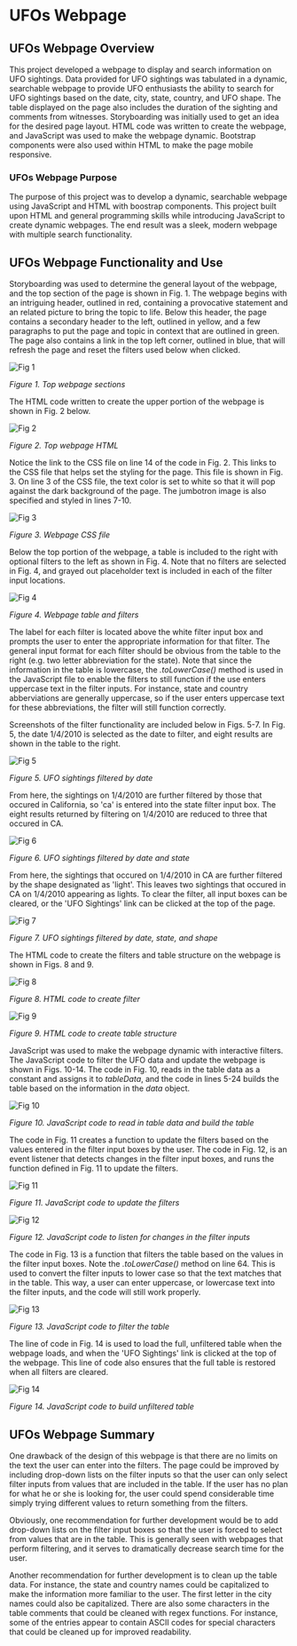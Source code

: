 # UFOs Webpage

## UFOs Webpage Overview

This project developed a webpage to display and search information on UFO sightings. Data provided for UFO sightings was tabulated in a dynamic, searchable webpage to provide UFO enthusiasts the ability to search for UFO sightings based on the date, city, state, country, and UFO shape. The table displayed on the page also includes the duration of the sighting and comments from witnesses. Storyboarding was initially used to get an idea for the desired page layout. HTML code was written to create the webpage, and JavaScript was used to make the webpage dynamic. Bootstrap components were also used within HTML to make the page mobile responsive.

### UFOs Webpage Purpose

The purpose of this project was to develop a dynamic, searchable webpage using JavaScript and HTML with boostrap components. This project built upon HTML and general programming skills while introducing JavaScript to create dynamic webpages. The end result was a sleek, modern webpage with multiple search functionality.

## UFOs Webpage Functionality and Use

Storyboarding was used to determine the general layout of the webpage, and the top section of the page is shown in Fig. 1. The webpage begins with an intriguing header, outlined in red, containing a provocative statement and an related picture to bring the topic to life. Below this header, the page contains a secondary header to the left, outlined in yellow, and a few paragraphs to put the page and topic in context that are outlined in green. The page also contains a link in the top left corner, outlined in blue, that will refresh the page and reset the filters used below when clicked.

![Fig 1](./Resources/webpage_top_sections.png)

*Figure 1. Top webpage sections*

The HTML code written to create the upper portion of the webpage is shown in Fig. 2 below.

![Fig 2](./Resources/header_HTML.png)

*Figure 2. Top webpage HTML*

Notice the link to the CSS file on line 14 of the code in Fig. 2. This links to the CSS file that helps set the styling for the page. This file is shown in Fig. 3. On line 3 of the CSS file, the text color is set to white so that it will pop against the dark background of the page. The jumbotron image is also specified and styled in lines 7-10.

![Fig 3](./Resources/styling_CSS.png)

*Figure 3. Webpage CSS file*

Below the top portion of the webpage, a table is included to the right with optional filters to the left as shown in Fig. 4. Note that no filters are selected in Fig. 4, and grayed out placeholder text is included in each of the filter input locations.

![Fig 4](./Resources/webpage_filters_none_selected.png)

*Figure 4. Webpage table and filters*

The label for each filter is located above the white filter input box and prompts the user to enter the appropriate information for that filter. The general input format for each filter should be obvious from the table to the right (e.g. two letter abbreviation for the state). Note that since the information in the table is lowercase, the *.toLowerCase()* method is used in the JavaScript file to enable the filters to still function if the use enters uppercase text in the filter inputs. For instance, state and country abberviations are generally uppercase, so if the user enters uppercase text for these abbreviations, the filter will still function correctly.

Screenshots of the filter functionality are included below in Figs. 5-7. In Fig. 5, the date 1/4/2010 is selected as the date to filter, and eight results are shown in the table to the right.

![Fig 5](./Resources/table_filtered_date.png)

*Figure 5. UFO sightings filtered by date*

From here, the sightings on 1/4/2010 are further filtered by those that occured in California, so 'ca' is entered into the state filter input box. The eight results returned by filtering on 1/4/2010 are reduced to three that occured in CA.

![Fig 6](./Resources/table_filtered_date_state.png)

*Figure 6. UFO sightings filtered by date and state*

From here, the sightings that occured on 1/4/2010 in CA are further filtered by the shape designated as 'light'. This leaves two sightings that occured in CA on 1/4/2010 appearing as lights. To clear the filter, all input boxes can be cleared, or the 'UFO Sightings' link can be clicked at the top of the page.

![Fig 7](./Resources/table_filtered_date_state_shape.png)

*Figure 7. UFO sightings filtered by date, state, and shape*

The HTML code to create the filters and table structure on the webpage is shown in Figs. 8 and 9.

![Fig 8](./Resources/filter_HTML.png)

*Figure 8. HTML code to create filter*

![Fig 9](./Resources/table_structure_and_links_to_js_HTML.png)

*Figure 9. HTML code to create table structure*

JavaScript was used to make the webpage dynamic with interactive filters. The JavaScript code to filter the UFO data and update the webpage is shown in Figs. 10-14. The code in Fig. 10, reads in the table data as a constant and assigns it to *tableData*, and the code in lines 5-24 builds the table based on the information in the *data* object.

![Fig 10](./Resources/app_js_buildTable.png)

*Figure 10. JavaScript code to read in table data and build the table*

The code in Fig. 11 creates a function to update the filters based on the values entered in the filter input boxes by the user. The code in Fig. 12, is an event listener that detects changes in the filter input boxes, and runs the function defined in Fig. 11 to update the filters.

![Fig 11](./Resources/app_js_updateFilters.png)

*Figure 11. JavaScript code to update the filters*

![Fig 12](./Resources/app_js_event_listener.png)

*Figure 12. JavaScript code to listen for changes in the filter inputs*

The code in Fig. 13 is a function that filters the table based on the values in the filter input boxes. Note the *.toLowerCase()* method on line 64. This is used to convert the filter inputs to lower case so that the text matches that in the table. This way, a user can enter uppercase, or lowercase text into the filter inputs, and the code will still work properly.

![Fig 13](./Resources/app_js_filterTable.png)

*Figure 13. JavaScript code to filter the table*

The line of code in Fig. 14 is used to load the full, unfiltered table when the webpage loads, and when the 'UFO Sightings' link is clicked at the top of the webpage. This line of code also ensures that the full table is restored when all filters are cleared.

![Fig 14](./Resources/app_js_buildTable_unfiltered.png)

*Figure 14. JavaScript code to build unfiltered table*

## UFOs Webpage Summary

One drawback of the design of this webpage is that there are no limits on the text the user can enter into the filters. The page could be improved by including drop-down lists on the filter inputs so that the user can only select filter inputs from values that are included in the table. If the user has no plan for what he or she is looking for, the user could spend considerable time simply trying different values to return something from the filters.

Obviously, one recommendation for further development would be to add drop-down lists on the filter input boxes so that the user is forced to select from values that are in the table. This is generally seen with webpages that perform filtering, and it serves to dramatically decrease search time for the user.

Another recommendation for further development is to clean up the table data. For instance, the state and country names could be capitalized to make the information more familiar to the user. The first letter in the city names could also be capitalized. There are also some characters in the table comments that could be cleaned with regex functions. For instance, some of the entries appear to contain ASCII codes for special characters that could be cleaned up for improved readability.
